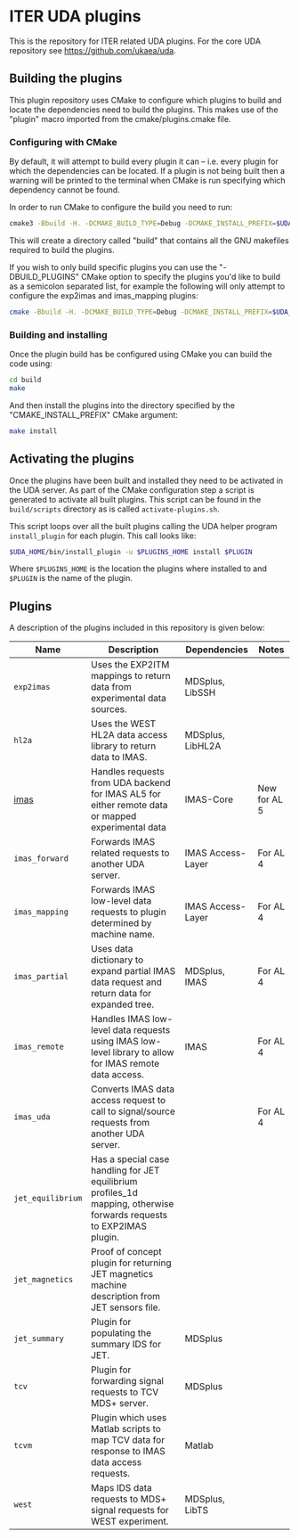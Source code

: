 # ITER UDA plugins

This is the repository for ITER related UDA plugins. For the core UDA repository
see https://github.com/ukaea/uda.

## Building the plugins

This plugin repository uses CMake to configure which plugins to build and locate the dependencies need to build the
plugins. This makes use of the "plugin" macro imported from the cmake/plugins.cmake file.

### Configuring with CMake

By default, it will attempt to build every plugin it can &ndash; i.e. every plugin for which the dependencies can be
located. If a plugin is not being built then a warning will be printed to the terminal when CMake is run specifying
which dependency cannot be found.

In order to run CMake to configure the build you need to run:

```bash
cmake3 -Bbuild -H. -DCMAKE_BUILD_TYPE=Debug -DCMAKE_INSTALL_PREFIX=$UDA_HOME
```

This will create a directory called "build" that contains all the GNU makefiles required to build the plugins.

If you wish to only build specific plugins you can use the "-DBUILD_PLUGINS" CMake option to specify the plugins you'd
like to build as a semicolon separated list, for example the following will only attempt to configure the exp2imas and 
imas_mapping plugins:

```bash
cmake -Bbuild -H. -DCMAKE_BUILD_TYPE=Debug -DCMAKE_INSTALL_PREFIX=$UDA_HOME -DBUILD_PLUGINS="exp2imas;imas_mapping"
```

### Building and installing

Once the plugin build has be configured using CMake you can build the code using:

```bash
cd build
make
```

And then install the plugins into the directory specified by the "CMAKE_INSTALL_PREFIX" CMake argument:

```bash
make install
```

## Activating the plugins

Once the plugins have been built and installed they need to be activated in the UDA server. As part of the CMake
configuration step a script is generated to activate all built plugins. This script can be found in the `build/scripts`
directory as is called `activate-plugins.sh`.

This script loops over all the built plugins calling the UDA helper program `install_plugin` for each plugin. This call
looks like:

```bash
$UDA_HOME/bin/install_plugin -u $PLUGINS_HOME install $PLUGIN
```

Where `$PLUGINS_HOME` is the location the plugins where installed to and `$PLUGIN` is the name of the plugin.

## Plugins

A description of the plugins included in this repository is given below:

| Name                        | Description                                                                                                          | Dependencies       | Notes        |
|-----------------------------|----------------------------------------------------------------------------------------------------------------------|--------------------|--------------|
| `exp2imas`                  | Uses the EXP2ITM mappings to return data from experimental data sources.                                             | MDSplus, LibSSH    |              |
| `hl2a`                      | Uses the WEST HL2A data access library to return data to IMAS.                                                       | MDSplus, LibHL2A   |              |
| [imas](source/imas/help.md) | Handles requests from UDA backend for IMAS AL5 for either remote data or mapped experimental data                    | IMAS-Core          | New for AL 5 |
| `imas_forward`              | Forwards IMAS related requests to another UDA server.                                                                | IMAS Access-Layer  | For AL 4     |
| `imas_mapping`              | Forwards IMAS low-level data requests to plugin determined by machine name.                                          | IMAS Access-Layer  | For AL 4     |
| `imas_partial`              | Uses data dictionary to expand partial IMAS data request and return data for expanded tree.                          | MDSplus, IMAS      | For AL 4     |
| `imas_remote`               | Handles IMAS low-level data requests using IMAS low-level library to allow for IMAS remote data access.              | IMAS               | For AL 4     |
| `imas_uda`                  | Converts IMAS data access request to call to signal/source requests from another UDA server.                         |                    | For AL 4     |
| `jet_equilibrium`           | Has a special case handling for JET equilibrium profiles_1d mapping, otherwise forwards requests to EXP2IMAS plugin. |                    |              |
| `jet_magnetics`             | Proof of concept plugin for returning JET magnetics machine description from JET sensors file.                       |                    |              |
| `jet_summary`               | Plugin for populating the summary IDS for JET.                                                                       | MDSplus            |              |
| `tcv`                       | Plugin for forwarding signal requests to TCV MDS+ server.                                                            | MDSplus            |              |
| `tcvm`                      | Plugin which uses Matlab scripts to map TCV data for response to IMAS data access requests.                          | Matlab             |              |
| `west`                      | Maps IDS data requests to MDS+ signal requests for WEST experiment.                                                  | MDSplus, LibTS     |              |



